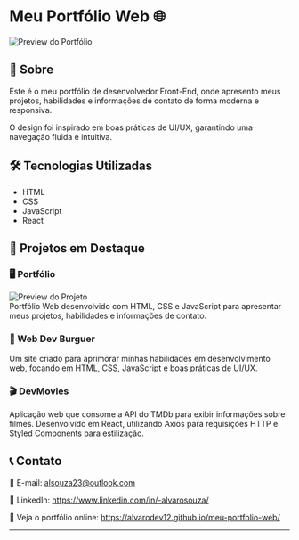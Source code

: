 # Meu Portfólio Web 🌐  

![Preview do Portfólio]()  

## 📌 Sobre  
Este é o meu portfólio de desenvolvedor Front-End, onde apresento meus projetos, habilidades e informações de contato de forma moderna e responsiva.  

O design foi inspirado em boas práticas de UI/UX, garantindo uma navegação fluida e intuitiva.  

## 🛠️ Tecnologias Utilizadas  
- HTML  
- CSS  
- JavaScript  
- React  

## 📂 Projetos em Destaque  

### 🖥️ Portfólio  
![Preview do Projeto]()  
Portfólio Web desenvolvido com HTML, CSS e JavaScript para apresentar meus projetos, habilidades e informações de contato.  

### 🍔 Web Dev Burguer  
Um site criado para aprimorar minhas habilidades em desenvolvimento web, focando em HTML, CSS, JavaScript e boas práticas de UI/UX.  

### 🎬 DevMovies  
Aplicação web que consome a API do TMDb para exibir informações sobre filmes. Desenvolvido em React, utilizando Axios para requisições HTTP e Styled Components para estilização.  

## 📞 Contato  
📧 E-mail: alsouza23@outlook.com

🔗 LinkedIn: https://www.linkedin.com/in/-alvarosouza/

🚀 Veja o portfólio online: https://alvarodev12.github.io/meu-portfolio-web/

---
